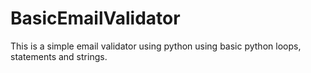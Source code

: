 # BasicEmailValidator
This is a simple email validator using python using basic python loops, statements and strings.
